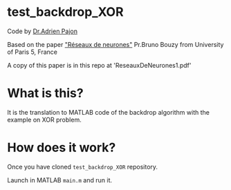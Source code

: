 # test_backdrop_XOR
Code by [Dr.Adrien Pajon](adrien.pajon@gmail.com)

Based on the paper ["Réseaux de neurones"](http://www.math-info.univ-paris5.fr/~bouzy/Doc/AA1/ReseauxDeNeurones1.pdf) Pr.Bruno Bouzy from University of Paris 5, France 

A copy of this paper is in this repo at 'ReseauxDeNeurones1.pdf'

What is this?
==

It is the translation to MATLAB code of the backdrop algorithm with the example on XOR problem.

How does it work?
==
Once you have cloned `test_backdrop_XOR` repository.

Launch in MATLAB `main.m` and run it.

